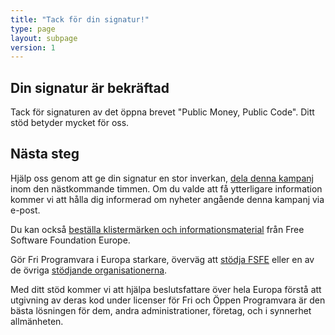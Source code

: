 ```yaml
---
title: "Tack för din signatur!"
type: page
layout: subpage
version: 1
---
```


## Din signatur är bekräftad

Tack för signaturen av det öppna brevet "Public Money, Public Code". Ditt stöd
betyder mycket för oss.

## Nästa steg

Hjälp oss genom att ge din signatur en stor inverkan, [dela denna kampanj]( ../../#spread)
inom den nästkommande timmen. Om du valde att få ytterligare information kommer
vi att hålla dig informerad om nyheter angående denna kampanj via e-post.

Du kan också [beställa klistermärken och informationsmaterial](https://fsfe.org/promo#pmpc) från Free
Software Foundation Europe.

Gör Fri Programvara i Europa starkare, överväg att [stödja FSFE](https://fsfe.org/donate/?pmpc) eller en av
de övriga [stödjande organisationerna](../../#organisations).

Med ditt stöd kommer vi att hjälpa beslutsfattare över hela Europa förstå att
utgivning av deras kod under licenser för Fri och Öppen Programvara är den
bästa lösningen för dem, andra administrationer, företag, och i synnerhet
allmänheten.
